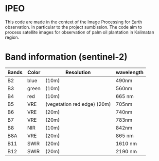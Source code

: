 # IPEO
This code are made in the context of the Image Processing for Earth observation. In particular to the project sumbission. The code aim to process satellite images for observation of palm oil plantation in Kalimatan region.

# Band information (sentinel-2)
| Bands  | Color  | Resolution  |  wavelength | 
|---|---|---|---|
| B2 | blue | (10m) | 490nm |
| B3 |  green | (10m) | 560nm |
| B4 | red | (10m) | 665 nm |
| B5 | VRE | (vegetation red edge) (20m) | 705nm |
| B6 | VRE | (20m) |740nm | 
| B7 | VRE | (20m) |783nm |
| B8 | NIR | (10m) |842nm |
| B8A | VRE | (20m) |865 nm |
| B11 | SWIR | (20m) |1610 nm |
| B12| SWIR | (20m) |2190 nm |




